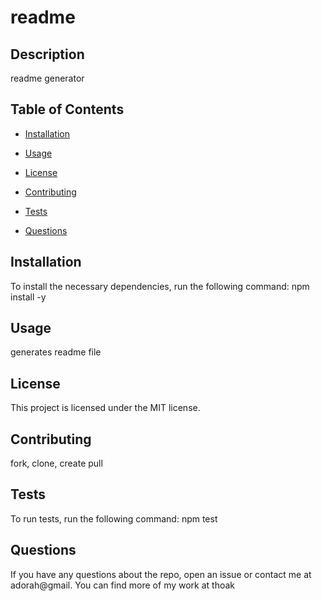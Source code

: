 # readme

## Description
readme generator

## Table of Contents
* [Installation](#installation)

* [Usage](#usage)

* [License](#license)

* [Contributing](#contributing)

* [Tests](#tests)

* [Questions](#questions)

## Installation
To install the necessary dependencies, run the following command:
npm install -y

## Usage
generates readme file

## License
This project is licensed under the MIT license.

## Contributing
fork, clone, create pull

## Tests
To run tests, run the following command:
npm test

## Questions
If you have any questions about the repo, open an issue or contact me at adorah@gmail. You can find more of my work at thoak